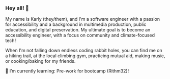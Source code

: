 ### Hey all! 👋

My name is Karly (they/them), and I'm a software engineer with a passion for accessibility and a background in multimedia production, public education, and digital preservation. My ultimate goal is to become an accessibility engineer, with a focus on community and climate-focused tech! 

When I'm not falling down endless coding rabbit holes, you can find me on a hiking trail, at the local climbing gym, practicing mutual aid, making music, or cooking/baking for my friends.

🌱 I’m currently learning: Pre-work for bootcamp (Rithm32)!

